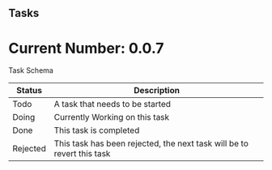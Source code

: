 ## Tasks

# Current Number: 0.0.7 
Task Schema

|Status| Description |
| - | - |
| Todo | A task that needs to be started |
| Doing | Currently Working on this task|
| Done | This task is completed |
| Rejected | This task has been rejected, the next task will be to revert this task |

<!-- ### Setup
| Number | Name | Why Develop | Preconditions | Post Conditions | Difficulty Estimations | Status |
| - | - | - | - | - | - | - | -->
<!-- | 0.0.1 | Setup Version Control | To keep track of the changes I make in the project from start to finish, without cutting corners | What ever is required to use git with github | Making the first commit on local and push it to dev | Easy | Done |

| 0.0.2 | Basic Makefile | [Programmatic Constraints](../docs/constraints/constraints.md#programatic) It mentions that a build script in required, to build C++ source code | Basic Makefile | Building Hello World Program | Easy | Done | -->

<!-- | 0.0.3 | Ignore Object Files | Makefile has been created to make object files and executables | Setup Version Control | Therefore in the editor the file color will indicated that it's ignored for future commitd| Easy | Done | -->

<!-- | 0.0.4 | Initialise SDL and GLEW | SDL provides an abstraction layer for desktop windows and GLEW provides bindings to use openGL | Basic MakeFile  | An SDL Window appears, I am able to render a grey backbufffer in openGl | Easy | Done | -->
<!-- 
| 0.0.5 | Initialise ImGui | ImGui enables immediate mode GUI, this is useful for making a gui for debugging, though not as useful for the actual game itself | Depends on SDL (or another window manager) along with openGL (or another rendering api like Vulkan)| I can display the ImGui Demo Window (which contains it's guide | Easy | Done |  -->

<!-- | 0.0.6 | Update Make File | I need to support building the ImGui Files that I need  | A Basic Make File| Basic Makefile I am able to build the program without errors and avoid directory related naming conflicts | Easy | Done | -->

<!-- | 0.0.7 | Setup GDB Debugger | I would like to be able to to find semantic bugs in the program, by pausing and watching the value of variables that are used | Basic Makefile | I will be able to create a breakpoint, the code will pause, until I request for it to continue | Easy | Done | -->

<!-- | 0.0.8 | Program the games Level Editor | In order to make the games level, I would need an entire level editor | Initialised SDL and GLFW, Initialised ImGui, Setup GDB |  A level editor that fits the design of the game (and its subtasks 0.07 - 0.1.0) | Hard (Uncertain Task) | Todo | -->

<!-- | 0.0.9 | Game Level Data Lines | I would need to consider data structures that can be used to represent objects that are in the games scenery that the player interacts with, What is currently know as *lines* | A Design Concept | The editor will have level layout data that can be edited | Medium (Multiple Paths) | Todo | -->

<!-- | 0.0.10 | Game Level Data Player | A Design Concept | The editor will have player properties that can be edited | The editor will have a player and some properties that can be edited | Medium (Multiple Paths) | Todo | -->

<!-- | 0.0.11 | Consider a task Database | For tasks, it appears that I am creating tasks, reading tasks, updating tasks and deleting tasks, and each task has a unique id, A database may be good for this | A file of tasks | An SQL Database of tasks that can be updated, queried and modified | Medium (Big Task) | Todo | -->

<!-- | 0.0.12 | Consider a config file | The config file can be used to replace ward coded screen size definitions. -->

